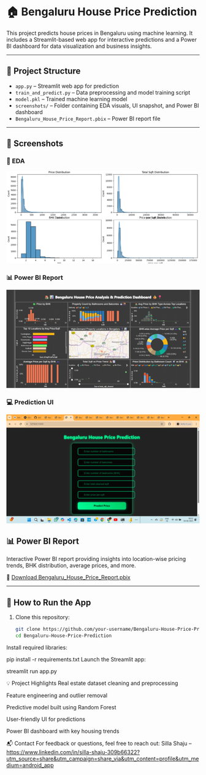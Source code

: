 # 🏠 Bengaluru House Price Prediction

This project predicts house prices in Bengaluru using machine learning. It includes a Streamlit-based web app for interactive predictions and a Power BI dashboard for data visualization and business insights.

---

## 📁 Project Structure

- `app.py` – Streamlit web app for prediction  
- `train_and_predict.py` – Data preprocessing and model training script  
- `model.pkl` – Trained machine learning model  
- `screenshots/` – Folder containing EDA visuals, UI snapshot, and Power BI dashboard  
- `Bengaluru_House_Price_Report.pbix` – Power BI report file

---

## 📸 Screenshots

### 🧠 EDA
![EDA](screenshots/eda.png)

### 📊 Power BI Report
![Power BI](screenshots/Bengaluru_House_Price_Report.png)

### 💻 Prediction UI
![UI](screenshots/prediction_ui.png)


## 📊 Power BI Report

Interactive Power BI report providing insights into location-wise pricing trends, BHK distribution, average prices, and more.

📎 [Download Bengaluru_House_Price_Report.pbix](Bengaluru_House_Price_Report.pbix)


---

## 🚀 How to Run the App

1. Clone this repository:
   ```bash
   git clone https://github.com/your-username/Bengaluru-House-Price-Prediction.git
   cd Bengaluru-House-Price-Prediction
Install required libraries:

pip install -r requirements.txt
Launch the Streamlit app:

streamlit run app.py

💡 Project Highlights
Real estate dataset cleaning and preprocessing

Feature engineering and outlier removal

Predictive model built using Random Forest

User-friendly UI for predictions

Power BI dashboard with key housing trends

📬 Contact
For feedback or questions, feel free to reach out:
Silla Shaju – https://www.linkedin.com/in/silla-shaju-309b66322?utm_source=share&utm_campaign=share_via&utm_content=profile&utm_medium=android_app



